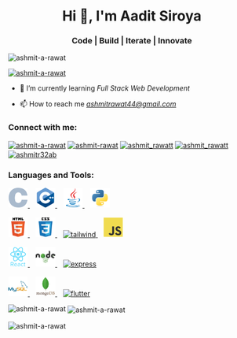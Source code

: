 <h1 align="center">Hi 👋, I'm Aadit Siroya</h1>
<h3 align="center">Code | Build | Iterate | Innovate</h3>

<p align="left"> <img src="https://komarev.com/ghpvc/?username=ashmit-a-rawat&label=Profile%20views&color=0e75b6&style=flat" alt="ashmit-a-rawat" /> </p>

<p align="left"> <a href="https://github.com/ryo-ma/github-profile-trophy"><img src="https://github-profile-trophy.vercel.app/?username=ashmit-a-rawat" alt="ashmit-a-rawat" /></a> </p>

- 🌱 I’m currently learning *Full Stack Web Development*

- 📫 How to reach me *ashmitrawat44@gmail.com*

<h3 align="left">Connect with me:</h3>
<p align="left">
<a href="https://codepen.io/ashmit-a-rawat" target="blank"><img align="center" src="https://raw.githubusercontent.com/rahuldkjain/github-profile-readme-generator/master/src/images/icons/Social/codepen.svg" alt="ashmit-a-rawat" height="30" width="40" /></a>
<a href="https://linkedin.com/in/ashmit-rawat" target="blank"><img align="center" src="https://raw.githubusercontent.com/rahuldkjain/github-profile-readme-generator/master/src/images/icons/Social/linked-in-alt.svg" alt="ashmit-rawat" height="30" width="40" /></a>
<a href="https://instagram.com/ashmit_rawatt" target="blank"><img align="center" src="https://raw.githubusercontent.com/rahuldkjain/github-profile-readme-generator/master/src/images/icons/Social/instagram.svg" alt="ashmit_rawatt" height="30" width="40" /></a>
<a href="https://codeforces.com/profile/ashmit_rawatt" target="blank"><img align="center" src="https://raw.githubusercontent.com/rahuldkjain/github-profile-readme-generator/master/src/images/icons/Social/codeforces.svg" alt="ashmit_rawatt" height="30" width="40" /></a>
<a href="https://auth.geeksforgeeks.org/user/ashmitr32ab" target="blank"><img align="center" src="https://raw.githubusercontent.com/rahuldkjain/github-profile-readme-generator/master/src/images/icons/Social/geeks-for-geeks.svg" alt="ashmitr32ab" height="30" width="40" /></a>
</p>

<h3 align="left">Languages and Tools:</h3>
<a href="https://www.w3schools.com/c/" target="_blank" rel="noreferrer">
  <img src="https://raw.githubusercontent.com/devicons/devicon/master/icons/c/c-original.svg" alt="c" width="40" height="40" />
</a>
&nbsp;&nbsp;
<a href="https://www.w3schools.com/cpp/" target="_blank" rel="noreferrer">
  <img src="https://raw.githubusercontent.com/devicons/devicon/master/icons/cplusplus/cplusplus-original.svg" alt="cplusplus" width="40" height="40" />
</a>
&nbsp;&nbsp;
<a href="https://www.java.com" target="_blank" rel="noreferrer">
  <img src="https://raw.githubusercontent.com/devicons/devicon/master/icons/java/java-original.svg" alt="java" width="40" height="40" />
</a>
&nbsp;&nbsp;
<a href="https://www.python.org" target="_blank" rel="noreferrer">
  <img src="https://raw.githubusercontent.com/devicons/devicon/master/icons/python/python-original.svg" alt="python" width="40" height="40" />
</a>
<br /><br />
<a href="https://www.w3.org/html/" target="_blank" rel="noreferrer">
  <img src="https://raw.githubusercontent.com/devicons/devicon/master/icons/html5/html5-original-wordmark.svg" alt="html5" width="40" height="40" />
</a>
&nbsp;&nbsp;
<a href="https://www.w3schools.com/css/" target="_blank" rel="noreferrer">
  <img src="https://raw.githubusercontent.com/devicons/devicon/master/icons/css3/css3-original-wordmark.svg" alt="css3" width="40" height="40" />
</a>
&nbsp;&nbsp;
<a href="https://tailwindcss.com/" target="_blank" rel="noreferrer">
  <img src="https://www.vectorlogo.zone/logos/tailwindcss/tailwindcss-icon.svg" alt="tailwind" width="40" height="40" />
</a>
&nbsp;&nbsp;
<a href="https://developer.mozilla.org/en-US/docs/Web/JavaScript" target="_blank" rel="noreferrer">
  <img src="https://raw.githubusercontent.com/devicons/devicon/master/icons/javascript/javascript-original.svg" alt="javascript" width="40" height="40" />
</a>
<br /><br />
<a href="https://reactjs.org/" target="_blank" rel="noreferrer">
  <img src="https://raw.githubusercontent.com/devicons/devicon/master/icons/react/react-original-wordmark.svg" alt="react" width="40" height="40" />
</a>
&nbsp;&nbsp;
<a href="https://nodejs.org" target="_blank" rel="noreferrer">
  <img src="https://raw.githubusercontent.com/devicons/devicon/master/icons/nodejs/nodejs-original-wordmark.svg" alt="nodejs" width="40" height="40" />
</a>
&nbsp;&nbsp;
<a href="https://expressjs.com" target="_blank" rel="noreferrer">
  <a href="https://expressjs.com" target="_blank" rel="noreferrer">
  <img src="https://upload.wikimedia.org/wikipedia/commons/6/64/Expressjs.png" alt="express" width="40" height="40" />
</a>
<br /><br />
<a href="https://www.mysql.com/" target="_blank" rel="noreferrer">
  <img src="https://raw.githubusercontent.com/devicons/devicon/master/icons/mysql/mysql-original-wordmark.svg" alt="mysql" width="40" height="40" />
</a>
&nbsp;&nbsp;
<a href="https://www.mongodb.com/" target="_blank" rel="noreferrer">
  <img src="https://raw.githubusercontent.com/devicons/devicon/master/icons/mongodb/mongodb-original-wordmark.svg" alt="mongodb" width="40" height="40" />
</a>
&nbsp;&nbsp;
<a href="https://flutter.dev" target="_blank" rel="noreferrer">
  <img src="https://www.vectorlogo.zone/logos/flutterio/flutterio-icon.svg" alt="flutter" width="40" height="40" />
</a>


<p><img align="left" src="https://github-readme-stats.vercel.app/api/top-langs?username=ashmit-a-rawat&show_icons=true&locale=en&layout=compact" alt="ashmit-a-rawat" /></p>

<p>&nbsp;<img align="center" src="https://github-readme-stats.vercel.app/api?username=ashmit-a-rawat&show_icons=true&locale=en" alt="ashmit-a-rawat" /></p>

<p><img align="center" src="https://github-readme-streak-stats.herokuapp.com/?user=ashmit-a-rawat&" alt="ashmit-a-rawat" /></p>
